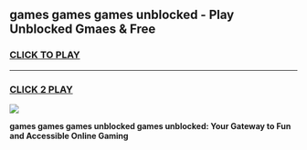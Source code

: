 
## games games games unblocked - Play Unblocked Gmaes & Free
<h3>
<a href="https://premium.freeplayer.one?title=games_games_games_unblocked&ref=20F">CLICK TO PLAY</a></h3>
<hr>

<h3>
<a href="https://premium.freeplayer.one?title=games_games_games_unblocked&ref=20F">CLICK 2 PLAY</a>
  
</h3>

<a href="https://premium.freeplayer.one?title=games_games_games_unblocked&ref=20F/"><img src="https://clearcache.store/games.png"></a>


**games games games unblocked games unblocked: Your Gateway to Fun and Accessible Online Gaming**
